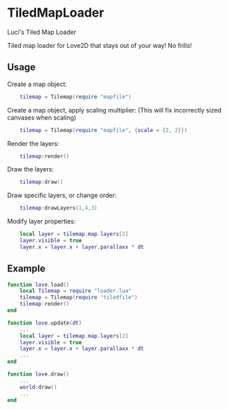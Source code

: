 # TiledMapLoader
Luci's Tiled Map Loader

Tiled map loader for Love2D that stays out of your way! No frills!

## Usage
Create a map object:
```lua
    tilemap = Tilemap(require "mapfile")
```
Create a map object, apply scaling multiplier: (This will fix incorrectly sized canvases when scaling)
```lua
    tilemap = Tilemap(require "mapfile", {scale = {2, 2}})
```

Render the layers:
```lua
    tilemap:render()
```

Draw the layers:
```lua
    tilemap:draw()
```

Draw specific layers, or change order:
```lua
    tilemap:drawLayers(1,4,3)
```

Modify layer properties:
```lua
    local layer = tilemap.map.layers[2]
    layer.visible = true
    layer.x = layer.x + layer.parallaxx * dt
```

## Example
```lua
function love.load()
    local Tilemap = require "loader.lua"
    tilemap = Tilemap(require "tiledfile")
    tilemap:render()
end

function love.update(dt)
    ...
    local layer = tilemap.map.layers[2]
    layer.visible = true
    layer.x = layer.x + layer.parallaxx * dt
    ...
end

function love.draw()
    ...
    world:draw()
    ...
end
```